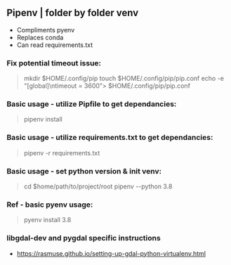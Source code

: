 ## Pipenv | folder by folder venv
- Compliments pyenv
- Replaces conda
- Can read requirements.txt

### Fix potential timeout issue:
> mkdir $HOME/.config/pip
> touch $HOME/.config/pip/pip.conf
> echo -e "[global]\ntimeout = 3600"> $HOME/.config/pip/pip.conf

### Basic usage - utilize Pipfile to get dependancies:
> pipenv install 

### Basic usage - utilize requirements.txt to get dependancies:
> pipenv -r requirements.txt

### Basic usage - set python version & init venv:
> cd $home/path/to/project/root
> pipenv --python 3.8


### Ref - basic pyenv usage:
> pyenv install 3.8

### libgdal-dev and pygdal specific instructions
- https://rasmuse.github.io/setting-up-gdal-python-virtualenv.html

